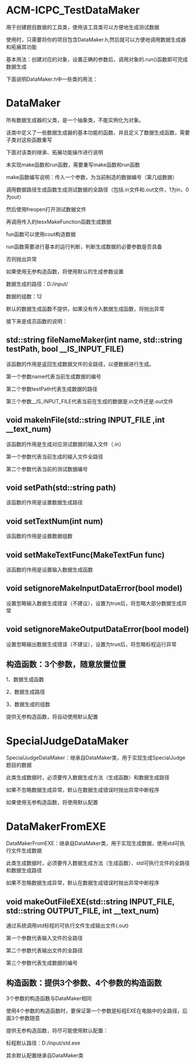 # ACM-ICPC_TestDataMaker
用于创建题目数据的工具类，使用该工具类可以方便地生成测试数据

使用时，只需要将你的项目包含DataMaker.h,然后就可以方便地调用数据生成器和拓展其功能

基本用法：创建对应的对象，设置正确的参数后，调用对象的.run()函数即可完成数据生成

下面说明DataMaker.h中一些类的用法：

# DataMaker
所有数据生成器的父类，是一个抽象类，不能实例化为对象。

该类中定义了一些数据生成器的基本功能的函数，并且定义了数据生成函数，需要子类对这些函数重写

下面对该类的继承、拓展功能操作进行说明

未实现make函数和run函数，需要重写make函数和run函数

make函数编写说明：传入一个参数，为当前制造的数据编号（第几组数据）

调用数据路径生成函数生成测试数据的全路径（包括.in文件和.out文件，1为in，0为out）

然后使用freopen打开测试数据文件

再调用传入的tesxMakeFunction函数生成数据

fun函数可以使用cout构造数据

run函数需要进行基本的运行判断，判断生成数据的必要参数是否具备

否则抛出异常

如果使用无参构造函数，将使用默认的生成参数设置

数据生成的路径：D:/input/

数据的组数：12

默认的数据生成函数不提供，如果没有传入数据生成函数，将抛出异常

接下来是成员函数的说明：

## std::string fileNameMaker(int name, std::string testPath, bool __IS_INPUT_FILE)

该函数的作用是返回生成数据文件的全路径，以便数据进行生成。

第一个参数name代表当前生成数据的编号

第二个参数testPath代表生成数据的路径

第三个参数__IS_INPUT_FILE代表当前在生成的数据是.in文件还是.out文件



## void makeInFile(std::string __INPUT_FILE__ ,int __text_num)

该函数的作用是生成对应测试数据的输入文件（.in）

第一个参数代表当前生成的输入文件全路径

第二个参数代表当前的测试数据编号



## void setPath(std::string path)

该函数的作用是设置数据生成路径



## void setTextNum(int num)

该函数的作用是设置数据组数

## void setMakeTextFunc(MakeTextFun func)

该函数的作用是设置输入数据生成函数



## void setignoreMakeInputDataError(bool model)

设置忽略输入数据生成错误（不建议），设置为true后，将忽略大部分数据生成异常



## void setignoreMakeOutputDataError(bool model)

设置忽略输出数据生成错误（不建议），设置为true后，将忽略标程运行异常



## 构造函数：3个参数，随意放置位置

1、数据生成函数

2、数据生成路径

3、数据生成的组数


提供无参构造函数，将自动使用默认配置



# SpecialJudgeDataMaker

SpecialJudgeDataMaker：继承自DataMaker类，用于实现生成SpecialJudge题目的数据

此类生成数据时，必须要传入数据生成方法（生成函数）和数据生成路径

如果不忽略数据生成异常，默认在数据生成错误时抛出异常中断程序

如果使用无参构造函数，将使用默认配置





# DataMakerFromEXE

DataMakerFromEXE：继承自DataMaker类，用于实现生成数据，使用std可执行文件生成数据

此类生成数据时，必须要传入数据生成方法（生成函数）、std可执行文件的全路径和数据生成路径

如果不忽略数据生成异常，默认在数据生成错误时抛出异常中断程序



## void makeOutFileEXE(std::string __INPUT_FILE__, std::string __OUTPUT_FILE__, int __text_num)

通过系统调用std标程的可执行文件生成输出文件(.out)

第一个参数代表输入文件的全路径

第二个参数代表输出文件的全路径

第三个参数代表生成数据的编号



## 构造函数：提供3个参数、4个参数的构造函数

3个参数的构造函数与DataMaker相同

使用4个参数的构造函数时，要保证第一个参数是标程EXE在电脑中的全路径，后面3个参数随意

提供无参构造函数，将尽可能使用默认配置：

标程默认路径：D:/input/std.exe

其余默认配置继承自DataMaker类

